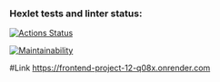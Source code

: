 ### Hexlet tests and linter status:
[![Actions Status](https://github.com/jsonmustard/frontend-project-12/actions/workflows/hexlet-check.yml/badge.svg)](https://github.com/jsonmustard/frontend-project-12/actions)

[![Maintainability](https://api.codeclimate.com/v1/badges/2c6b04e7ae690e2e9941/maintainability)](https://codeclimate.com/github/jsonmustard/frontend-project-12/maintainability)

#Link
https://frontend-project-12-q08x.onrender.com